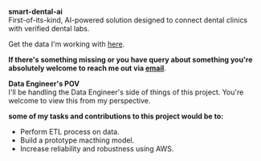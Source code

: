 **smart-dental-ai**\
First-of-its-kind, AI-powered solution designed to connect dental clinics with verified dental labs.

Get the data I'm working with [here](https://catalog.data.gov/dataset/dental-utilization-by-provider-33d9f).

**If there's something missing or you have query about something you're absolutely welcome to reach me out via [email](mailto:anandprincepurty@gmail.com)**.

**Data Engineer's POV**\
I'll be handling the Data Engineer's side of things of this project. You're welcome to view this from my perspective. 

**some of my tasks and contributions to this project would be to:**
- Perform ETL process on data.
- Build a prototype macthing model.
- Increase reliability and robustness using AWS.
